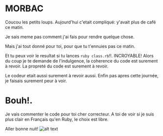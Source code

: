 # MORBAC


Coucou les petits loups.
Aujourd'hui c'etait compliqué: y'avait plus de café ce matin.

Je sais meme pas comment j'ai fais pour rendre quelque chose.

Mais j'ai tout donné pour toi, pour que tu t'ennuies pas ce matin.

Et tu peux voir le resultat si tu lances `ruby class.rb`!!.
INCROYABLE!
Alors du coup je te demande de l'indulgence, la coherence du code est
surement à revoir. La propreté du code est surement à revoir.

Le codeur etait aussi surement à revoir aussi.
Enfin pas apres cette journée, je faisais surement peur à voir. 
<h1>Bouh!.</h1>

Je vais commenter le code pour toi cher correcteur.
A toi de voir si je suis plus clair en Français qu'en Ruby, le choix est libre.

Aller bonne nuit!
![alt text](http://beemage.b.e.pic.centerblog.net/944afae1.gif)







